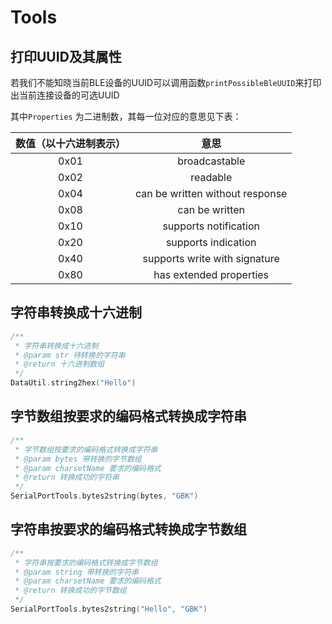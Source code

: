 # Tools

## 打印UUID及其属性

若我们不能知晓当前BLE设备的UUID可以调用函数`printPossibleBleUUID`来打印出当前连接设备的可选UUID

其中`Properties` 为二进制数，其每一位对应的意思见下表：

| 数值（以十六进制表示） |              意思               |
| :--------------------: | :-----------------------------: |
|          0x01          |          broadcastable          |
|          0x02          |            readable             |
|          0x04          | can be written without response |
|          0x08          |         can be written          |
|          0x10          |      supports notification      |
|          0x20          |       supports indication       |
|          0x40          |  supports write with signature  |
|          0x80          |     has extended properties     |



## 字符串转换成十六进制

```kotlin
/**
 * 字符串转换成十六进制
 * @param str 待转换的字符串
 * @return 十六进制数组
 */
DataUtil.string2hex("Hello")
```

## 字节数组按要求的编码格式转换成字符串

```kotlin
/**
 * 字节数组按要求的编码格式转换成字符串
 * @param bytes 带转换的字节数组
 * @param charsetName 要求的编码格式
 * @return 转换成功的字符串
 */
SerialPortTools.bytes2string(bytes, "GBK")
```

## 字符串按要求的编码格式转换成字节数组

```kotlin
/**
 * 字符串按要求的编码格式转换成字节数组
 * @param string 带转换的字符串
 * @param charsetName 要求的编码格式
 * @return 转换成功的字节数组
 */
SerialPortTools.bytes2string("Hello", "GBK")
```
